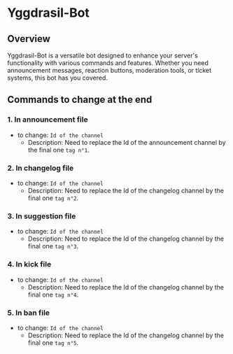 # Yggdrasil-Bot

## Overview
Yggdrasil-Bot is a versatile bot designed to enhance your server's functionality with various commands and features. Whether you need announcement messages, reaction buttons, moderation tools, or ticket systems, this bot has you covered.

## Commands to change at the end

### 1. In announcement file
- to change: `Id of the channel`
  - Description: Need to replace the Id of the announcement channel by the final one `tag n°1`.

### 2. In changelog file
- to change: `Id of the channel`
  - Description: Need to replace the Id of the changelog channel by the final one `tag n°2`.

### 3. In suggestion file
- to change: `Id of the channel`
  - Description: Need to replace the Id of the changelog channel by the final one `tag n°3`.

### 4. In kick file
- to change: `Id of the channel`
  - Description: Need to replace the Id of the changelog channel by the final one `tag n°4`.

### 5. In ban file
- to change: `Id of the channel`
  - Description: Need to replace the Id of the changelog channel by the final one `tag n°5`.
